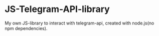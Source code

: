 #						 JS-Telegram-API-library
My own JS-library to interact with telegram-api, created with node.js(no npm dependencies).
